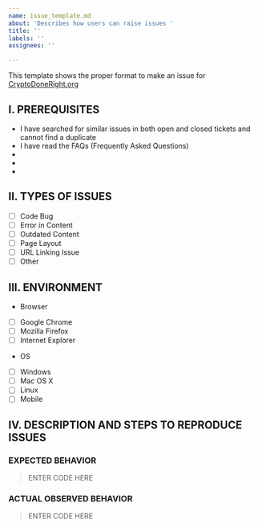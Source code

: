 ```yaml
---
name: issue_template.md
about: 'Describes how users can raise issues '
title: ''
labels: ''
assignees: ''

---
```


This template shows the proper format to make an issue for [CryptoDoneRight.org](https://cryptodoneright.org/ciscodemo/)

## I. PREREQUISITES 

-  I have searched for similar issues in both open and closed tickets and cannot find a duplicate
-  I have read the FAQs (Frequently Asked Questions)
-
- 
-

## II. TYPES OF ISSUES

- [ ] Code Bug
- [ ] Error in Content
- [ ] Outdated Content
- [ ] Page Layout
- [ ] URL Linking Issue
- [ ] Other

## III. ENVIRONMENT

* Browser
- [ ] Google Chrome 
- [ ] Mozilla Firefox
- [ ] Internet Explorer

* OS
- [ ] Windows
- [ ] Mac OS X
- [ ] Linux
- [ ] Mobile

## IV. DESCRIPTION AND STEPS TO REPRODUCE ISSUES 
### EXPECTED BEHAVIOR
>ENTER CODE HERE
>
>

### ACTUAL OBSERVED BEHAVIOR
>ENTER CODE HERE
>
>
